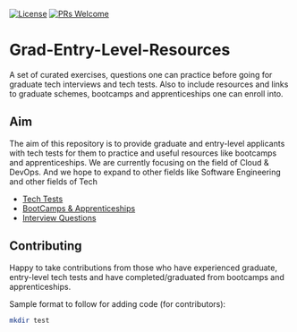 [![License](https://img.shields.io/badge/License-Apache_2.0-blue.svg)](https://opensource.org/licenses/Apache-2.0)
[![PRs Welcome](https://img.shields.io/badge/PRs-welcome-brightgreen.svg?style=flat-square)](http://makeapullrequest.com)

# Grad-Entry-Level-Resources
A set of curated exercises, questions one can practice before going for graduate tech interviews and tech tests. Also to include resources and links to graduate schemes, bootcamps and apprenticeships one can enroll into.

## Aim

The aim of this repository is to provide graduate and entry-level applicants with tech tests for them to practice and useful resources like bootcamps and apprenticeships. We are currently focusing on the field of Cloud & DevOps. And we hope to expand to other fields like Software Engineering and other fields of Tech

- [Tech Tests](./Tech-Tests/)
- [BootCamps & Apprenticeships](./BootCamps-Apprenticeships/)
- [Interview Questions](./Interview-Questions/)

## Contributing

Happy to take contributions from those who have experienced graduate, entry-level tech tests and have completed/graduated from bootcamps and apprenticeships. 

Sample format to follow for adding code (for contributors): 

```sh
mkdir test
```
